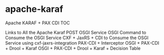 # apache-karaf

Apache KARAF + PAX CDI TOC

Links to All the Apache Karaf  POST
 OSGI Service
 OSGI Command to Consume the OSGI Service
 CXF + JaxRS + CDI to Consume the OSGI Service using  cxf-jaxrs-integration
 PAX-CDI + Interceptor
 OSGI + PAX-CDI + Drool + Karaf
 OSGI  + PAX-CDI + Drool + Karaf + Decision Table

